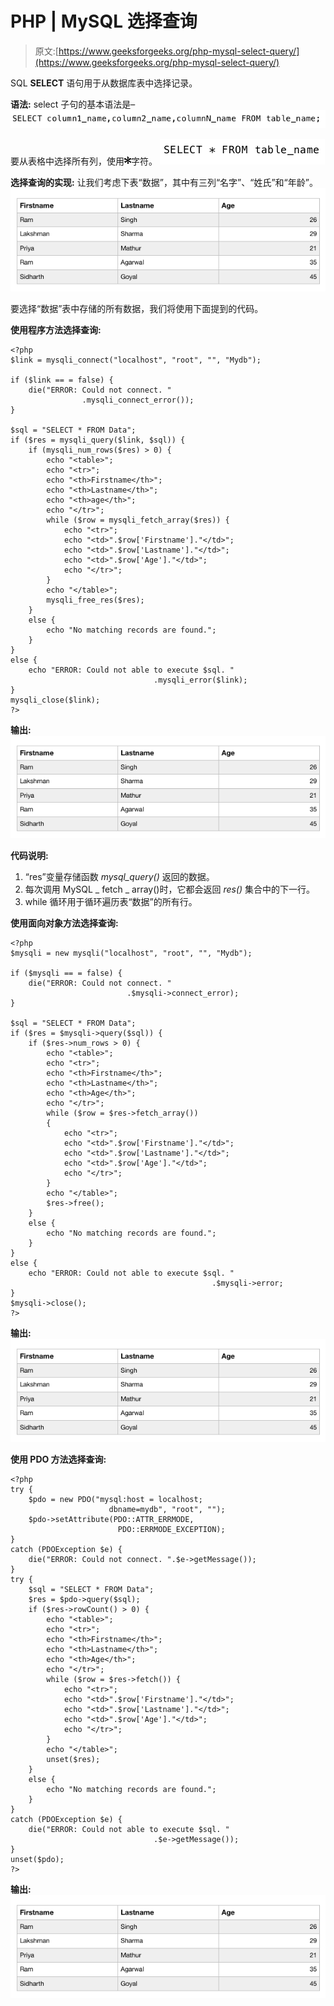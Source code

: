 # PHP | MySQL 选择查询

> 原文:[https://www.geeksforgeeks.org/php-mysql-select-query/](https://www.geeksforgeeks.org/php-mysql-select-query/)

SQL **SELECT** 语句用于从数据库表中选择记录。

**语法:**
select 子句的基本语法是–
![](img/7f783e8d113765078f4f8ad66e296122.png)

要从表格中选择所有列，使用![ * ](img/1a2ddf623f239b7e33fcef58fe0db6d8.png "Rendered by QuickLaTeX.com")字符。
![](img/76509d8aaf3f224ada8e5668cfd9b131.png)

**选择查询的实现:**
让我们考虑下表“数据”，其中有三列“名字”、“姓氏”和“年龄”。
![](img/929bbf0a6c40b114beaa4a4ff2186050.png)

要选择“数据”表中存储的所有数据，我们将使用下面提到的代码。

**使用程序方法选择查询:**

```
<?php 
$link = mysqli_connect("localhost", "root", "", "Mydb");

if ($link == = false) {
    die("ERROR: Could not connect. "
                .mysqli_connect_error());
}

$sql = "SELECT * FROM Data";
if ($res = mysqli_query($link, $sql)) {
    if (mysqli_num_rows($res) > 0) {
        echo "<table>";
        echo "<tr>";
        echo "<th>Firstname</th>";
        echo "<th>Lastname</th>";
        echo "<th>age</th>";
        echo "</tr>";
        while ($row = mysqli_fetch_array($res)) {
            echo "<tr>";
            echo "<td>".$row['Firstname']."</td>";
            echo "<td>".$row['Lastname']."</td>";
            echo "<td>".$row['Age']."</td>";
            echo "</tr>";
        }
        echo "</table>";
        mysqli_free_res($res);
    }
    else {
        echo "No matching records are found.";
    }
}
else {
    echo "ERROR: Could not able to execute $sql. "
                                .mysqli_error($link);
}
mysqli_close($link);
?>
```

**输出:**
![](img/929bbf0a6c40b114beaa4a4ff2186050.png)

**代码说明:**

1.  “res”变量存储函数 *mysql_query()* 返回的数据。
2.  每次调用 MySQL _ fetch _ array()时，它都会返回 *res()* 集合中的下一行。
3.  while 循环用于循环遍历表“数据”的所有行。

**使用面向对象方法选择查询:**

```
<?php
$mysqli = new mysqli("localhost", "root", "", "Mydb");

if ($mysqli == = false) {
    die("ERROR: Could not connect. "
                          .$mysqli->connect_error);
}

$sql = "SELECT * FROM Data";
if ($res = $mysqli->query($sql)) {
    if ($res->num_rows > 0) {
        echo "<table>";
        echo "<tr>";
        echo "<th>Firstname</th>";
        echo "<th>Lastname</th>";
        echo "<th>Age</th>";
        echo "</tr>";
        while ($row = $res->fetch_array()) 
        {
            echo "<tr>";
            echo "<td>".$row['Firstname']."</td>";
            echo "<td>".$row['Lastname']."</td>";
            echo "<td>".$row['Age']."</td>";
            echo "</tr>";
        }
        echo "</table>";
        $res->free();
    }
    else {
        echo "No matching records are found.";
    }
}
else {
    echo "ERROR: Could not able to execute $sql. "
                                             .$mysqli->error;
}
$mysqli->close();
?>
```

**输出:**
![](img/929bbf0a6c40b114beaa4a4ff2186050.png)

**使用 PDO 方法选择查询:**

```
<?php 
try {
    $pdo = new PDO("mysql:host = localhost;
                      dbname=mydb", "root", "");
    $pdo->setAttribute(PDO::ATTR_ERRMODE, 
                        PDO::ERRMODE_EXCEPTION);
}
catch (PDOException $e) {
    die("ERROR: Could not connect. ".$e->getMessage());
}
try {
    $sql = "SELECT * FROM Data";
    $res = $pdo->query($sql);
    if ($res->rowCount() > 0) {
        echo "<table>";
        echo "<tr>";
        echo "<th>Firstname</th>";
        echo "<th>Lastname</th>";
        echo "<th>Age</th>";
        echo "</tr>";
        while ($row = $res->fetch()) {
            echo "<tr>";
            echo "<td>".$row['Firstname']."</td>";
            echo "<td>".$row['Lastname']."</td>";
            echo "<td>".$row['Age']."</td>";
            echo "</tr>";
        }
        echo "</table>";
        unset($res);
    }
    else {
        echo "No matching records are found.";
    }
}
catch (PDOException $e) {
    die("ERROR: Could not able to execute $sql. "
                                .$e->getMessage());
}
unset($pdo);
?>
```

**输出:**
![](img/929bbf0a6c40b114beaa4a4ff2186050.png)